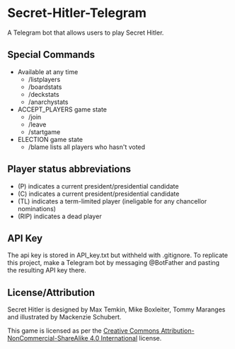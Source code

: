 Secret-Hitler-Telegram
===

A Telegram bot that allows users to play Secret Hitler.

## Special Commands

* Available at any time
  * /listplayers
  * /boardstats
  * /deckstats
  * /anarchystats
* ACCEPT_PLAYERS game state
  * /join
  * /leave
  * /startgame
* ELECTION game state
  * /blame lists all players who hasn't voted

## Player status abbreviations
* (P) indicates a current president/presidential candidate
* (C) indicates a current president/presidential candidate
* (TL) indicates a term-limited player (ineligable for any chancellor nominations)
* (RIP) indicates a dead player

## API Key

The api key is stored in API_key.txt but withheld with .gitignore. To replicate this project, make a Telegram bot by messaging \@BotFather and pasting the resulting API key there.

## License/Attribution

Secret Hitler is designed by Max Temkin, Mike Boxleiter, Tommy Maranges and
illustrated by Mackenzie Schubert.

This game is licensed as per the [Creative Commons Attribution-NonCommercial-ShareAlike 4.0 International](https://creativecommons.org/licenses/by-nc-sa/4.0/) license.

